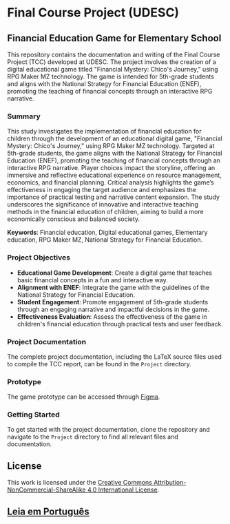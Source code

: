 # Final Course Project (UDESC)

## Financial Education Game for Elementary School

This repository contains the documentation and writing of the Final Course Project (TCC) developed at UDESC. The project involves the creation of a digital educational game titled "Financial Mystery: Chico's Journey," using RPG Maker MZ technology. The game is intended for 5th-grade students and aligns with the National Strategy for Financial Education (ENEF), promoting the teaching of financial concepts through an interactive RPG narrative.

### Summary

This study investigates the implementation of financial education for children through the development of an educational digital game, "Financial Mystery: Chico's Journey," using RPG Maker MZ technology. Targeted at 5th-grade students, the game aligns with the National Strategy for Financial Education (ENEF), promoting the teaching of financial concepts through an interactive RPG narrative. Player choices impact the storyline, offering an immersive and reflective educational experience on resource management, economics, and financial planning. Critical analysis highlights the game’s effectiveness in engaging the target audience and emphasizes the importance of practical testing and narrative content expansion. The study underscores the significance of innovative and interactive teaching methods in the financial education of children, aiming to build a more economically conscious and balanced society.

**Keywords**: Financial education, Digital educational games, Elementary education, RPG Maker MZ, National Strategy for Financial Education.

### Project Objectives

- **Educational Game Development**: Create a digital game that teaches basic financial concepts in a fun and interactive way.
- **Alignment with ENEF**: Integrate the game with the guidelines of the National Strategy for Financial Education.
- **Student Engagement**: Promote engagement of 5th-grade students through an engaging narrative and impactful decisions in the game.
- **Effectiveness Evaluation**: Assess the effectiveness of the game in children's financial education through practical tests and user feedback.

### Project Documentation

The complete project documentation, including the LaTeX source files used to compile the TCC report, can be found in the `Project` directory.

### Prototype

The game prototype can be accessed through [Figma](https://www.figma.com/file/JUf7VxrHeX3RTxdS7u1WBt/Educa%C3%A7%C3%A3o-Financeira-Nas-Escolas?node-id=1%3A22).

### Getting Started

To get started with the project documentation, clone the repository and navigate to the `Project` directory to find all relevant files and documentation.

## License

This work is licensed under the [Creative Commons Attribution-NonCommercial-ShareAlike 4.0 International License](http://creativecommons.org/licenses/by-nc-sa/4.0/).

## [Leia em Português](README_PT-BR.md)
